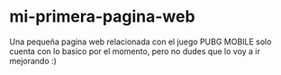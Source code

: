 # mi-primera-pagina-web
Una pequeña pagina web relacionada con el juego PUBG MOBILE
solo cuenta con lo basico por el momento, pero no dudes que lo voy a ir mejorando :)
